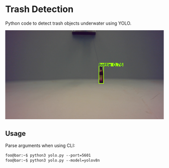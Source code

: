# Trash Detection

Python code to detect trash objects underwater using YOLO.

![image](misc/example.png "Detecting a bottle underwater")

## Usage

Parse arguments when using CLI:
```console
foo@bar:~$ python3 yolo.py --port=5601
foo@bar:~$ python3 yolo.py --model=yolov8n
```
